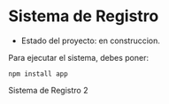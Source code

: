 <h1> Sistema de Registro </h1>

- Estado del proyecto: en construccion.

Para ejecutar el sistema, debes poner:

```npm install app```

Sistema de Registro 2
